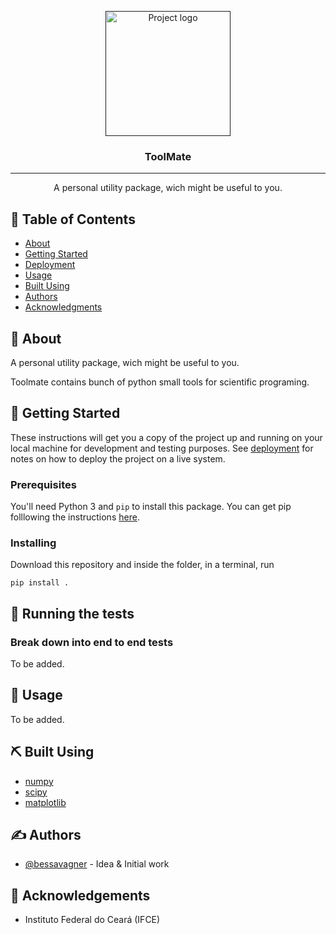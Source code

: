 <p align="center">
  <a href="" rel="noopener">
 <img width=200px height=200px src="https://i.imgur.com/zoNrsPY.png" alt="Project logo"></a>
</p>

<h3 align="center">ToolMate</h3>

---

<p align="center"> A personal utility package, wich might be useful to you.
    <br> 
</p>

## 📝 Table of Contents

- [About](#about)
- [Getting Started](#getting_started)
- [Deployment](#deployment)
- [Usage](#usage)
- [Built Using](#built_using)
- [Authors](#authors)
- [Acknowledgments](#acknowledgement)

## 🧐 About <a name = "about"></a>

A personal utility package, wich might be useful to you.

Toolmate contains bunch of python small tools for scientific programing.

## 🏁 Getting Started <a name = "getting_started"></a>

These instructions will get you a copy of the project up and running on your local machine for development and testing purposes. See [deployment](#deployment) for notes on how to deploy the project on a live system.

### Prerequisites

You'll need Python 3 and ```pip``` to install this package. You can get pip folllowing the instructions [here](https://pip.pypa.io/en/stable/installing/).

### Installing

Download this repository and inside the folder, in a terminal, run

```
pip install .
```

## 🔧 Running the tests <a name = "tests"></a>

### Break down into end to end tests

To be added.

## 🎈 Usage <a name="usage"></a>

To be added.

## ⛏️ Built Using <a name = "built_using"></a>

- [numpy](https://www.numpy.org/)
- [scipy](https://scipy.org/)
- [matplotlib](https://matplotlib.org/)

## ✍️ Authors <a name = "authors"></a>

- [@bessavagner](https://github.com/bessavagner) - Idea & Initial work

## 🎉 Acknowledgements <a name = "acknowledgement"></a>

- Instituto Federal do Ceará (IFCE)
